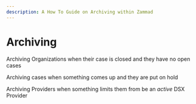```yaml
---
description: A How To Guide on Archiving within Zammad
---
```


# Archiving

Archiving Organizations when their case is closed and they have no open cases

Archiving cases when something comes up and they are put on hold

Archiving Providers when something limits them from be an _active_ DSX Provider

